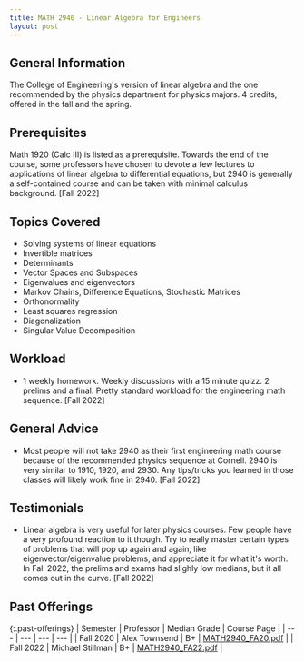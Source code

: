 ```yaml
---
title: MATH 2940 - Linear Algebra for Engineers
layout: post
---
```


<link rel="stylesheet" href="../main.css">

## General Information

The College of Engineering's version of linear algebra and the one recommended by the physics department for physics majors. 4 credits, offered in the fall and the spring. 

## Prerequisites

Math 1920 (Calc III) is listed as a prerequisite. Towards the end of the course, some professors have chosen to devote a few lectures to applications of linear algebra to differential equations, but 2940 is generally a self-contained course and can be taken with minimal calculus background. [Fall 2022]

## Topics Covered

  - Solving systems of linear equations
  - Invertible matrices
  - Determinants
  - Vector Spaces and Subspaces
  - Eigenvalues and eigenvectors 
  - Markov Chains, Difference Equations, Stochastic Matrices
  - Orthonormality
  - Least squares regression
  - Diagonalization
  - Singular Value Decomposition

## Workload

  - 1 weekly homework. Weekly discussions with a 15 minute quizz. 2 prelims and a final. Pretty standard workload for the engineering math sequence. [Fall 2022]

## General Advice

  - Most people will not take 2940 as their first engineering math course because of the recommended physics sequence at Cornell. 2940 is very similar to 1910, 1920, and 2930. Any tips/tricks you learned in those classes will likely work fine in 2940. [Fall 2022]

## Testimonials

  - Linear algebra is very useful for later physics courses. Few people have a very profound reaction to it though. Try to really master certain types of problems that will pop up again and again, like eigenvector/eigenvalue problems, and appreciate it for what it's worth. In Fall 2022, the prelims and exams had slighly low medians, but it all comes out in the curve. [Fall 2022]

## Past Offerings

{:.past-offerings}
| Semester | Professor | Median Grade | Course Page |
| --- | --- | --- | --- |
| Fall 2020 | Alex Townsend | B+ | <a href="/syllabi/MATH2940_FA20.pdf">MATH2940_FA20.pdf</a> |
| Fall 2022 | Michael Stillman | B+ | <a href="/syllabi/MATH2940_FA22.pdf">MATH2940_FA22.pdf</a> |
